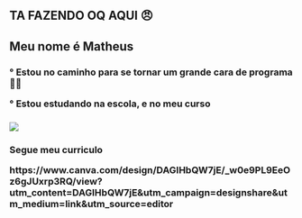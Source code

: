 ## TA FAZENDO OQ AQUI 😠

<h2> Meu nome é Matheus </h2>
<h3>
<p> ° Estou no caminho para se tornar um grande cara de programa 🤫😱
<p> ° Estou estudando na escola, e no meu curso </p>
<h3/>


![](https://media1.tenor.com/m/MHtnl9iadvgAAAAd/rikoamv-sukuna.gif)

<h3> Segue meu curriculo
<p>https://www.canva.com/design/DAGIHbQW7jE/_w0e9PL9EeOz6gJUxrp3RQ/view?utm_content=DAGIHbQW7jE&utm_campaign=designshare&utm_medium=link&utm_source=editor</p>
</h3>



 
 
 </html>

